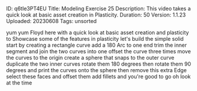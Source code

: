 ID: q6tIe3PT4EU
Title: Modeling Exercise 25
Description: This video takes a quick look at basic asset creation in Plasticity.
Duration: 50
Version: 1.1.23
Uploaded: 20230608
Tags: unsorted

yum yum
Floyd here with a quick look at basic
asset creation and plasticity to
Showcase some of the features in
plasticity let's build the simple solid
start by creating a rectangle curve add
a 180 Arc to one end trim the inner
segment and join the two curves into one
offset the curve three times move the
curves to the origin
create a sphere that snaps to the outer
curve
duplicate the two inner curves rotate
them 180 degrees then rotate them 90
degrees
and print the curves onto the sphere
then remove this extra Edge
select these faces and offset them add
fillets and you're good to go
oh
look at the time
